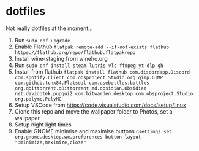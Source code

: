 # dotfiles
Not really dotfiles at the moment...

1. Run `sudo dnf upgrade`
2. Enable Flathub `flatpak remote-add --if-not-exists flathub https://flathub.org/repo/flathub.flatpakrepo`
3. Install wine-staging from winehq.org
4. Run `sudo dnf install steam lutris vlc ffmpeg yt-dlp gh`
5. Install from flathub `flatpak install flathub com.discordapp.Discord com.spotify.Client com.obsproject.Studio org.gimp.GIMP com.github.tchx84.Flatseal com.usebottles.bottles org.qbittorrent.qBittorrent md.obsidian.Obsidian net.davidotek.pupgui2 com.bitwarden.desktop com.obsproject.Studio org.polymc.PolyMC`
6. Setup VSCode from https://code.visualstudio.com/docs/setup/linux
7. Clone this repo and move the wallpaper folder to Photos, set a wallpaper.
8. Setup night light times
9. Enable GNOME minimise and maximise buttons `gsettings set org.gnome.desktop.wm.preferences button-layout ":minimize,maximize,close"`
